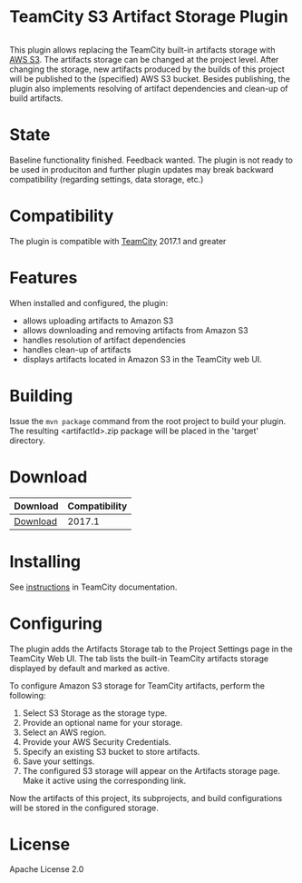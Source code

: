 # TeamCity S3 Artifact Storage Plugin

<a href="https://teamcity.jetbrains.com/viewType.html?buildTypeId=TeamCityPluginsByJetBrains_AwsS3ArtifactStorage_TeamCityTrunk&tab=buildTypeHistoryList&guest=1"><img src="https://teamcity.jetbrains.com/app/rest/builds/buildType:(id:TeamCityPluginsByJetBrains_AwsS3ArtifactStorage_TeamCityTrunk)/statusIcon.svg" alt=""/></a>

This plugin allows replacing the TeamCity built-in artifacts storage with [AWS S3](https://aws.amazon.com/s3/). The artifacts storage can be changed at the project level. After changing the storage, new artifacts produced by the builds of this project will be published to the (specified) AWS S3 bucket. Besides publishing, the plugin also implements resolving of artifact dependencies and clean-up of build artifacts.

# State

Baseline functionality finished. Feedback wanted.
The plugin  is not ready to be used in produciton and further plugin updates may break backward compatibility (regarding settings, data storage, etc.)

# Compatibility

The plugin is compatible with [TeamCity](https://www.jetbrains.com/teamcity/download/) 2017.1 and greater

# Features

When installed and configured, the plugin:
* allows uploading artifacts to Amazon S3
* allows downloading and removing artifacts from Amazon S3
* handles resolution of artifact dependencies
* handles clean-up of artifacts 
* displays artifacts located in Amazon S3 in the TeamCity web UI.

# Building 

Issue the `mvn package` command from the root project to build your plugin. The resulting \<artifactId>.zip package will be placed in the 'target' directory. 

# Download

| Download | Compatibility |
|----------|---------------|
|[Download](https://teamcity.jetbrains.com/guestAuth/app/rest/builds/buildType:TeamCityPluginsByJetBrains_AwsS3ArtifactStorage_TeamCityTrunk,tags:deploy/artifacts/content/s3-artifact-storage.zip)| 2017.1 |


# Installing

See [instructions](https://confluence.jetbrains.com/display/TCD10/Installing+Additional+Plugins) in TeamCity documentation.

# Configuring 

The plugin adds the Artifacts Storage tab to the Project Settings page in the TeamCity Web UI. 
The tab lists the built-in TeamCity artifacts storage displayed by default and marked as active.

To configure Amazon S3 storage for TeamCity artifacts, perform the following:
1. Select S3 Storage as the storage type.
2. Provide an optional name for your storage.
3. Select an AWS region.
4. Provide your AWS Security Credentials.
5. Specify an existing S3 bucket to store artifacts.
6. Save your settings.
7. The configured S3 storage will appear on the Artifacts storage page. Make it active using the corresponding link.

Now the artifacts of this project, its subprojects, and build configurations will be stored in the configured storage.

# License

Apache License 2.0

